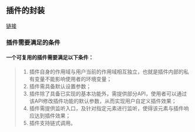 ## 插件的封装
[链接](http://geocld.github.io/2016/03/10/javascript_plugin/)
### 插件需要满足的条件
#### 一个可复用的插件需要满足以下条件：

> 1. 插件自身的作用域与用户当前的作用域相互独立，也就是插件内部的私有变量不能影响使用者的环境变量；
> 1. 插件需具备默认设置参数；
> 1. 插件除了具备已实现的基本功能外，需提供部分API，使用者可以通过该API修改插件功能的默认参数，从而实现用户自定义插件效果；
> 1. 插件需提供监听入口，及针对指定元素进行监听，使得该元素与插件响应达到插件效果；
> 1. 插件支持链式调用。